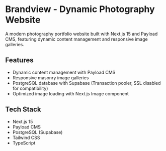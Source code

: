 # Brandview - Dynamic Photography Website

A modern photography portfolio website built with Next.js 15 and Payload CMS, featuring dynamic content management and responsive image galleries.

## Features

- Dynamic content management with Payload CMS
- Responsive masonry image galleries
- PostgreSQL database with Supabase (Transaction pooler, SSL disabled for compatibility)
- Optimized image loading with Next.js Image component

## Tech Stack

- Next.js 15
- Payload CMS
- PostgreSQL (Supabase)
- Tailwind CSS
- TypeScript
